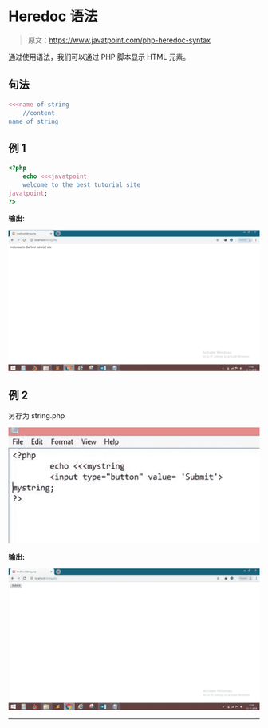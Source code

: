 # Heredoc 语法

> 原文：<https://www.javatpoint.com/php-heredoc-syntax>

通过使用语法，我们可以通过 PHP 脚本显示 HTML 元素。

## 句法

```php
<<<name of string
	//content
name of string

```

## 例 1

```php
<?php
	echo <<<javatpoint
	welcome to the best tutorial site
javatpoint;
?>

```

**输出:**

![Heredoc Syntax](img/b61e268edc305dbbc141dded8cff9430.png)

## 例 2

另存为 string.php

![Heredoc Syntax](img/2ef581ab40f984be3dbbe43c96dae180.png)

**输出:**

![Heredoc Syntax](img/6ec2bad1eb44dc534664ba2736ab4fc3.png)

* * *
